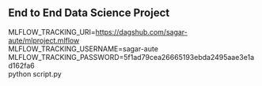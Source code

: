 ## End to End Data Science Project

MLFLOW_TRACKING_URI=https://dagshub.com/sagar-aute/mlproject.mlflow \
MLFLOW_TRACKING_USERNAME=sagar-aute \
MLFLOW_TRACKING_PASSWORD=5f1ad79cea26665193ebda2495aae3e1ad162fa6 \
python script.py